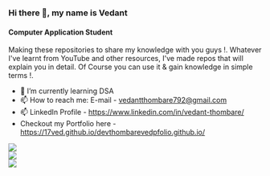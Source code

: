 ### Hi there 👋, my name is Vedant
#### Computer Application Student

Making these repositories to share my knowledge with you guys !. 
Whatever I've learnt from YouTube and other resources, I've made repos that will explain you in detail. Of Course you can use it & gain knowledge in simple terms !.

- 🌱 I’m currently learning DSA 
- 📫 How to reach me: E-mail - vedantthombare792@gmail.com 
- 📫 LinkedIn Profile -  https://www.linkedin.com/in/vedant-thombare/
- Checkout my Portfolio here - https://17ved.github.io/devthombarevedpfolio.github.io/
 


<p align="left">
  <a href="https://skillicons.dev">
    <img src="https://skillicons.dev/icons?i=html,css,js"/> </br>
       <img src="https://skillicons.dev/icons?i=mongodb,expressjs,react,nodejs"/> </br>
    <img src="https://skillicons.dev/icons?i=cpp,mysql,git,github,linux,vscode"/>

  </a>
</p>


